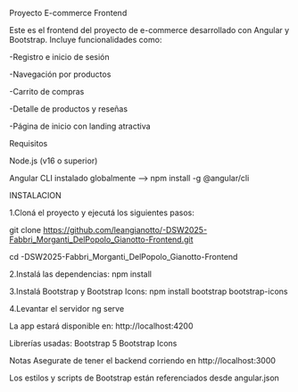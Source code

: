 Proyecto E-commerce Frontend

Este es el frontend del proyecto de e-commerce desarrollado con Angular y Bootstrap. Incluye funcionalidades como:

-Registro e inicio de sesión

-Navegación por productos

-Carrito de compras

-Detalle de productos y reseñas

-Página de inicio con landing atractiva

Requisitos

Node.js (v16 o superior)

Angular CLI instalado globalmente --> npm install -g @angular/cli

INSTALACION

1.Cloná el proyecto y ejecutá los siguientes pasos:

git clone https://github.com/leangianotto/-DSW2025-Fabbri_Morganti_DelPopolo_Gianotto-Frontend.git

cd -DSW2025-Fabbri_Morganti_DelPopolo_Gianotto-Frontend

2.Instalá las dependencias:
npm install

3.Instalá Bootstrap y Bootstrap Icons:
npm install bootstrap bootstrap-icons

4.Levantar el servidor
ng serve

La app estará disponible en:
http://localhost:4200

Librerías usadas:
Bootstrap 5
Bootstrap Icons

Notas
Asegurate de tener el backend corriendo en http://localhost:3000

Los estilos y scripts de Bootstrap están referenciados desde angular.json
